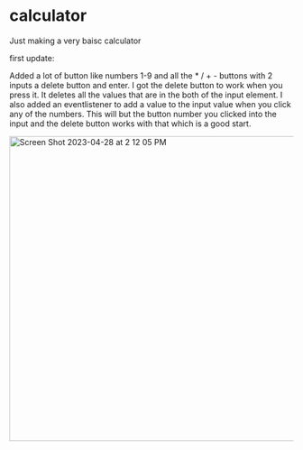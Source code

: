 # calculator
Just making a very baisc calculator

first update:

  Added a lot of button like numbers 1-9 and all the * / + - buttons with 2 inputs a delete button and enter.
I got the delete button to work when you press it. It deletes all the values that are in the both of the input element. 
I also added an eventlistener to add a value to the input value when you click any of the numbers. This will but the button number you clicked into the input and the delete button works with that which is a good start. 

<img width="541" alt="Screen Shot 2023-04-28 at 2 12 05 PM" src="https://user-images.githubusercontent.com/127148272/235222531-8fc7e866-19d3-4a8e-85f2-eae794f543a3.png">



